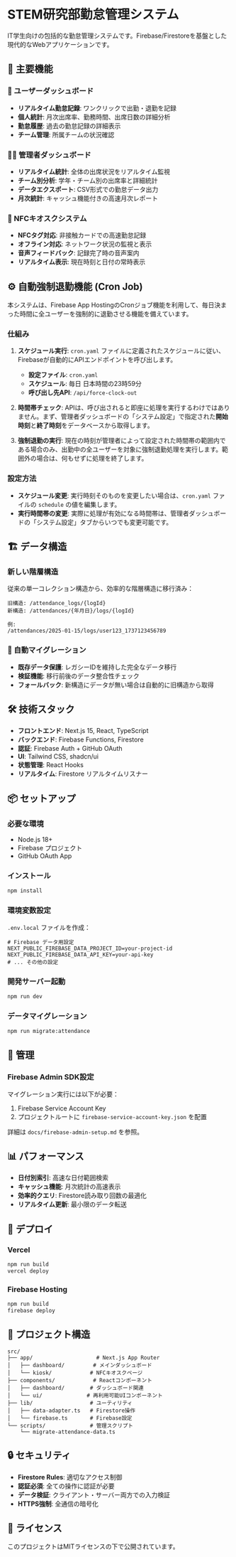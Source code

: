 # STEM研究部勤怠管理システム

IT学生向けの包括的な勤怠管理システムです。Firebase/Firestoreを基盤とした現代的なWebアプリケーションです。

## 🚀 主要機能

### 👥 ユーザーダッシュボード
- **リアルタイム勤怠記録**: ワンクリックで出勤・退勤を記録
- **個人統計**: 月次出席率、勤務時間、出席日数の詳細分析
- **勤怠履歴**: 過去の勤怠記録の詳細表示
- **チーム管理**: 所属チームの状況確認

### 👨‍💼 管理者ダッシュボード
- **リアルタイム統計**: 全体の出席状況をリアルタイム監視
- **チーム別分析**: 学年・チーム別の出席率と詳細統計
- **データエクスポート**: CSV形式での勤怠データ出力
- **月次統計**: キャッシュ機能付きの高速月次レポート

### 🏢 NFCキオスクシステム
- **NFCタグ対応**: 非接触カードでの高速勤怠記録
- **オフライン対応**: ネットワーク状況の監視と表示
- **音声フィードバック**: 記録完了時の音声案内
- **リアルタイム表示**: 現在時刻と日付の常時表示

## ⚙️ 自動強制退勤機能 (Cron Job)

本システムは、Firebase App HostingのCronジョブ機能を利用して、毎日決まった時間に全ユーザーを強制的に退勤させる機能を備えています。

### 仕組み
1.  **スケジュール実行**: `cron.yaml` ファイルに定義されたスケジュールに従い、Firebaseが自動的にAPIエンドポイントを呼び出します。
    - **設定ファイル**: `cron.yaml`
    - **スケジュール**: 毎日 日本時間の23時59分
    - **呼び出し先API**: `/api/force-clock-out`

2.  **時間帯チェック**: APIは、呼び出されると即座に処理を実行するわけではありません。まず、管理者ダッシュボードの「システム設定」で指定された**開始時刻**と**終了時刻**をデータベースから取得します。

3.  **強制退勤の実行**: 現在の時刻が管理者によって設定された時間帯の範囲内である場合のみ、出勤中の全ユーザーを対象に強制退勤処理を実行します。範囲外の場合は、何もせずに処理を終了します。

### 設定方法
- **スケジュール変更**: 実行時刻そのものを変更したい場合は、`cron.yaml` ファイルの `schedule` の値を編集します。
- **実行時間帯の変更**: 実際に処理が有効になる時間帯は、管理者ダッシュボードの「システム設定」タブからいつでも変更可能です。

## 🏗️ データ構造

### 新しい階層構造
従来の単一コレクション構造から、効率的な階層構造に移行済み：

```
旧構造: /attendance_logs/{logId}
新構造: /attendances/{年月日}/logs/{logId}

例:
/attendances/2025-01-15/logs/user123_1737123456789
```

### 🔄 自動マイグレーション
- **既存データ保護**: レガシーIDを維持した完全なデータ移行
- **検証機能**: 移行前後のデータ整合性チェック
- **フォールバック**: 新構造にデータが無い場合は自動的に旧構造から取得

## 🛠️ 技術スタック

- **フロントエンド**: Next.js 15, React, TypeScript
- **バックエンド**: Firebase Functions, Firestore
- **認証**: Firebase Auth + GitHub OAuth
- **UI**: Tailwind CSS, shadcn/ui
- **状態管理**: React Hooks
- **リアルタイム**: Firestore リアルタイムリスナー

## 📦 セットアップ

### 必要な環境
- Node.js 18+
- Firebase プロジェクト
- GitHub OAuth App

### インストール
```bash
npm install
```

### 環境変数設定
`.env.local` ファイルを作成：
```env
# Firebase データ用設定
NEXT_PUBLIC_FIREBASE_DATA_PROJECT_ID=your-project-id
NEXT_PUBLIC_FIREBASE_DATA_API_KEY=your-api-key
# ... その他の設定
```

### 開発サーバー起動
```bash
npm run dev
```

### データマイグレーション
```bash
npm run migrate:attendance
```

## 🔧 管理

### Firebase Admin SDK設定
マイグレーション実行には以下が必要：
1. Firebase Service Account Key
2. プロジェクトルートに `firebase-service-account-key.json` を配置

詳細は `docs/firebase-admin-setup.md` を参照。

## 📊 パフォーマンス

- **日付別索引**: 高速な日付範囲検索
- **キャッシュ機能**: 月次統計の高速表示
- **効率的クエリ**: Firestore読み取り回数の最適化
- **リアルタイム更新**: 最小限のデータ転送

## 🚀 デプロイ

### Vercel
```bash
npm run build
vercel deploy
```

### Firebase Hosting
```bash
npm run build
firebase deploy
```

## 📁 プロジェクト構造

```
src/
├── app/                    # Next.js App Router
│   ├── dashboard/         # メインダッシュボード
│   └── kiosk/            # NFCキオスクページ
├── components/            # Reactコンポーネント
│   ├── dashboard/        # ダッシュボード関連
│   └── ui/              # 再利用可能UIコンポーネント
├── lib/                  # ユーティリティ
│   ├── data-adapter.ts   # Firestore操作
│   └── firebase.ts       # Firebase設定
└── scripts/              # 管理スクリプト
    └── migrate-attendance-data.ts
```

## 🔒 セキュリティ

- **Firestore Rules**: 適切なアクセス制御
- **認証必須**: 全ての操作に認証が必要
- **データ検証**: クライアント・サーバー両方での入力検証
- **HTTPS強制**: 全通信の暗号化

## 📝 ライセンス

このプロジェクトはMITライセンスの下で公開されています。
